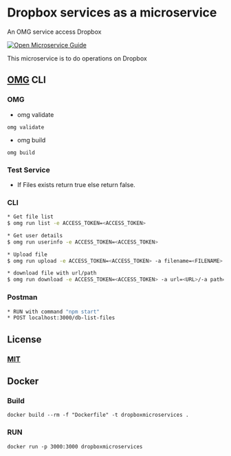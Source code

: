 # Dropbox services as a microservice
An OMG service access Dropbox

[![Open Microservice Guide](https://img.shields.io/badge/OMG-enabled-brightgreen.svg?style=for-the-badge)](https://microservice.guide)

This microservice is to do operations on Dropbox

## [OMG](hhttps://microservice.guide) CLI

### OMG

* omg validate
```
omg validate
```
* omg build
```
omg build
```
### Test Service

* If Files exists return true else return false.

### CLI
```sh
* Get file list
$ omg run list -e ACCESS_TOKEN=<ACCESS_TOKEN>

* Get user details 
$ omg run userinfo -e ACCESS_TOKEN=<ACCESS_TOKEN>

* Upload file
$ omg run upload -e ACCESS_TOKEN=<ACCESS_TOKEN> -a filename=<FILENAME> filecontent=<Base64FileData> filetype=<FILE_TYPE>

* download file with url/path
$ omg run download -e ACCESS_TOKEN=<ACCESS_TOKEN> -a url=<URL>/-a path=<PATH>
```

### Postman
```sh
* RUN with command "npm start"
* POST localhost:3000/db-list-files
```

## License
### [MIT](https://choosealicense.com/licenses/mit/)

## Docker
### Build
```
docker build --rm -f "Dockerfile" -t dropboxmicroservices .
```
### RUN
```
docker run -p 3000:3000 dropboxmicroservices
